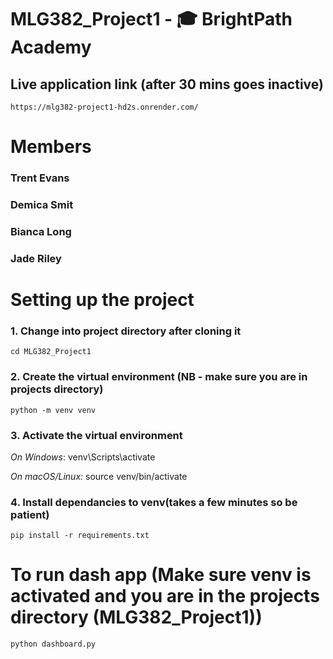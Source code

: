 # MLG382_Project1 - 🎓 BrightPath Academy

## Live application link (after 30 mins goes inactive)
    https://mlg382-project1-hd2s.onrender.com/

# Members

### Trent Evans

### Demica Smit

### Bianca Long

### Jade Riley


# Setting up the project

### 1. Change into project directory after cloning it
    cd MLG382_Project1

### 2. Create the virtual environment (NB - make sure you are in projects directory)
    python -m venv venv

### 3. Activate the virtual environment
*On Windows*:
venv\Scripts\activate

*On macOS/Linux:*
source venv/bin/activate

### 4. Install dependancies to venv(takes a few minutes so be patient)
    pip install -r requirements.txt


# To run dash app (Make sure venv is activated and you are in the projects directory (MLG382_Project1))
    python dashboard.py
    
